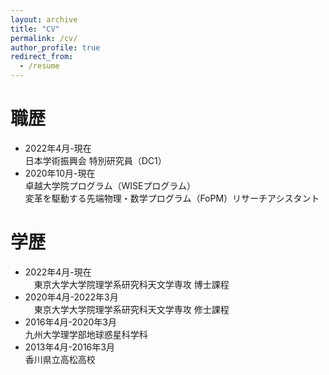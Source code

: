 ```yaml
---
layout: archive
title: "CV"
permalink: /cv/
author_profile: true
redirect_from:
  - /resume
---
```


職歴
======
* 2022年4月-現在 <br> 日本学術振興会 特別研究員（DC1）
* 2020年10月-現在 <br> 卓越大学院プログラム（WISEプログラム）<br> 変革を駆動する先端物理・数学プログラム（FoPM）リサーチアシスタント


学歴
======
* 2022年4月-現在 <br>　東京大学大学院理学系研究科天文学専攻 博士課程
* 2020年4月-2022年3月 <br>　東京大学大学院理学系研究科天文学専攻 修士課程
* 2016年4月-2020年3月 <br> 九州大学理学部地球惑星科学科
* 2013年4月-2016年3月 <br> 香川県立高松高校


<!-- Work experience
======
* Summer 2015: Research Assistant
  * Github University
  * Duties included: Tagging issues
  * Supervisor: Professor Git

* Fall 2015: Research Assistant
  * Github University
  * Duties included: Merging pull requests
  * Supervisor: Professor Hub
   -->
   

<!-- Skills
======
* Skill 1
* Skill 2
  * Sub-skill 2.1
  * Sub-skill 2.2
  * Sub-skill 2.3
* Skill 3 -->

<!-- Publications
======
  <ul>{% for post in site.publications %}
    {% include archive-single-cv.html %}
  {% endfor %}</ul>
  
Talks
======
  <ul>{% for post in site.talks %}
    {% include archive-single-talk-cv.html %}
  {% endfor %}</ul> -->
  
<!-- Teaching
======
  <ul>{% for post in site.teaching %}
    {% include archive-single-cv.html %}
  {% endfor %}</ul> -->
  
<!-- Service and leadership
======
* Currently signed in to 43 different slack teams -->
